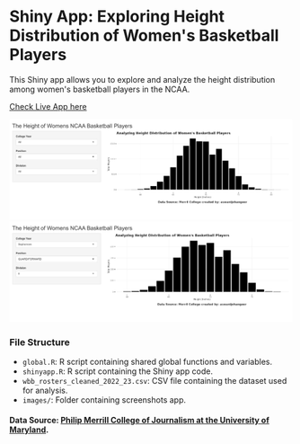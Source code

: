 # Shiny App: Exploring Height Distribution of Women's Basketball Players

This Shiny app allows you to explore and analyze the height distribution among women's basketball players in the NCAA.

[Check Live App here](https://jehangeer.shinyapps.io/The_Height_of_Womens_NCAA_Basketball_Players/)

![App Preview](images/screenshot_1.png)
![App Preview](images/screenshot_2.png)

### File Structure

- `global.R`: R script containing shared global functions and variables.
- `shinyapp.R`: R script containing the Shiny app code.
- `wbb_rosters_cleaned_2022_23.csv`: CSV file containing the dataset used for analysis.
- `images/`: Folder containing screenshots app.

#### Data Source: [Philip Merrill College of Journalism at the University of Maryland](https://github.com/Sports-Roster-Data/womens-college-basketball).
